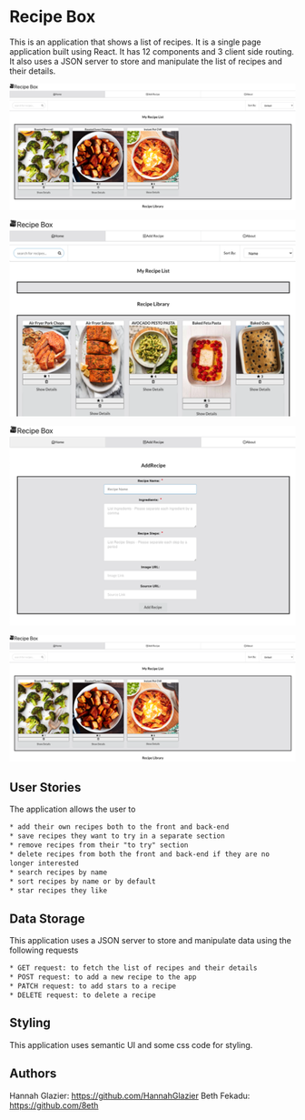 # Recipe Box

This is an application that shows a list of recipes. It is a single page application built using React. It has 12 components and 3 client side routing. It also uses a JSON server to store and manipulate the list of recipes and their details. 



![screenshot of my recipe list](./public/images/ListPic.png)

![screenshot of reicpe library list](./public/images/LibraryPic.png)

![screenshot of add recipe form](./public/images/FormPic.png)

![screenshot of about section](./public/images/ListPic.png)



## User Stories

The application allows the user to

    * add their own recipes both to the front and back-end
    * save recipes they want to try in a separate section
    * remove recipes from their "to try" section
    * delete recipes from both the front and back-end if they are no longer interested
    * search recipes by name
    * sort recipes by name or by default
    * star recipes they like

## Data Storage

This application uses a JSON server to store and manipulate data using the following requests

    * GET request: to fetch the list of recipes and their details
    * POST request: to add a new recipe to the app
    * PATCH request: to add stars to a recipe
    * DELETE request: to delete a recipe 

## Styling

This application uses semantic UI and some css code for styling.

## Authors

Hannah Glazier: https://github.com/HannahGlazier
Beth Fekadu: https://github.com/8eth